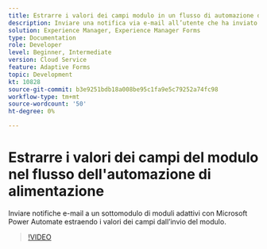 ```yaml
---
title: Estrarre i valori dei campi modulo in un flusso di automazione di alimentazione
description: Inviare una notifica via e-mail all’utente che ha inviato il modulo in un flusso di lavoro Microsoft Power Automate
solution: Experience Manager, Experience Manager Forms
type: Documentation
role: Developer
level: Beginner, Intermediate
version: Cloud Service
feature: Adaptive Forms
topic: Development
kt: 10828
source-git-commit: b3e9251bdb18a008be95c1fa9e5c79252a74fc98
workflow-type: tm+mt
source-wordcount: '50'
ht-degree: 0%

---
```


# Estrarre i valori dei campi del modulo nel flusso dell&#39;automazione di alimentazione

Inviare notifiche e-mail a un sottomodulo di moduli adattivi con Microsoft Power Automate estraendo i valori dei campi dall’invio del modulo.

>[!VIDEO](https://video.tv.adobe.com/v/345957?quality=12&learn=on)
